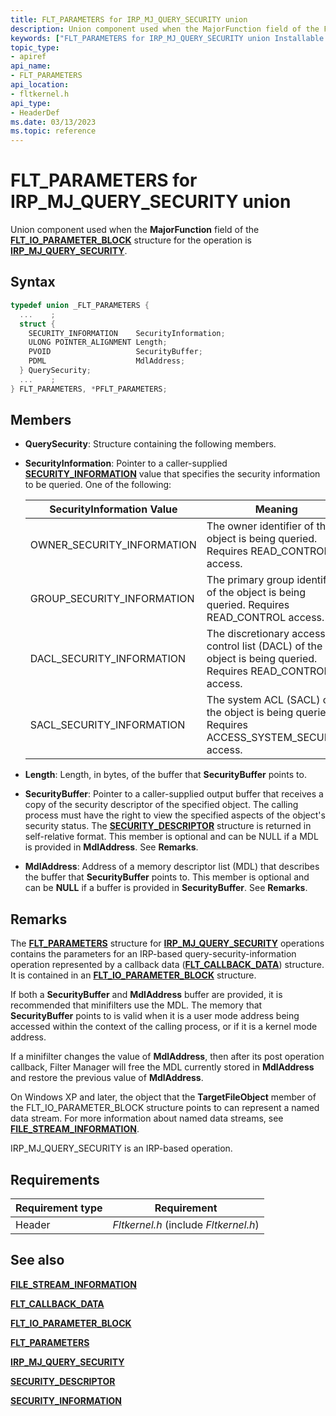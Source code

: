 ```yaml
---
title: FLT_PARAMETERS for IRP_MJ_QUERY_SECURITY union
description: Union component used when the MajorFunction field of the FLT_IO_PARAMETER_BLOCK structure for the operation is IRP_MJ_QUERY_SECURITY.
keywords: ["FLT_PARAMETERS for IRP_MJ_QUERY_SECURITY union Installable File System Drivers", "FLT_PARAMETERS union Installable File System Drivers", "PFLT_PARAMETERS union pointer Installable File System Drivers"]
topic_type:
- apiref
api_name:
- FLT_PARAMETERS
api_location:
- fltkernel.h
api_type:
- HeaderDef
ms.date: 03/13/2023
ms.topic: reference
---
```


# FLT_PARAMETERS for IRP_MJ_QUERY_SECURITY union

Union component used when the **MajorFunction** field of the [**FLT_IO_PARAMETER_BLOCK**](/windows-hardware/drivers/ddi/fltkernel/ns-fltkernel-_flt_io_parameter_block) structure for the operation is [**IRP_MJ_QUERY_SECURITY**](irp-mj-query-security.md).

## Syntax

``` C
typedef union _FLT_PARAMETERS {
  ...    ;
  struct {
    SECURITY_INFORMATION    SecurityInformation;
    ULONG POINTER_ALIGNMENT Length;
    PVOID                   SecurityBuffer;
    PDML                    MdlAddress;
  } QuerySecurity;
  ...    ;
} FLT_PARAMETERS, *PFLT_PARAMETERS;
```

## Members

- **QuerySecurity**: Structure containing the following members.

- **SecurityInformation**: Pointer to a caller-supplied [**SECURITY_INFORMATION**](security-information.md) value that specifies the security information to be queried. One of the following:

  | SecurityInformation Value | Meaning |
  | ------------------------- | ------- |
  | OWNER_SECURITY_INFORMATION | The owner identifier of the object is being queried. Requires READ_CONTROL access. |
  | GROUP_SECURITY_INFORMATION | The primary group identifier of the object is being queried. Requires READ_CONTROL access. |
  | DACL_SECURITY_INFORMATION | The discretionary access control list (DACL) of the object is being queried. Requires READ_CONTROL access. |
  | SACL_SECURITY_INFORMATION | The system ACL (SACL) of the object is being queried. Requires ACCESS_SYSTEM_SECURITY access. |

- **Length**: Length, in bytes, of the buffer that **SecurityBuffer** points to.

- **SecurityBuffer**: Pointer to a caller-supplied output buffer that receives a copy of the security descriptor of the specified object. The calling process must have the right to view the specified aspects of the object's security status. The [**SECURITY_DESCRIPTOR**](/previous-versions/windows/hardware/drivers/ff556610(v=vs.85)) structure is returned in self-relative format. This member is optional and can be NULL if a MDL is provided in **MdlAddress**. See **Remarks**.

- **MdlAddress**: Address of a memory descriptor list (MDL) that describes the buffer that **SecurityBuffer** points to. This member is optional and can be **NULL** if a buffer is provided in **SecurityBuffer**. See **Remarks**.

## Remarks

The [**FLT_PARAMETERS**](/windows-hardware/drivers/ddi/fltkernel/ns-fltkernel-_flt_parameters) structure for [**IRP_MJ_QUERY_SECURITY**](irp-mj-query-security.md) operations contains the parameters for an IRP-based query-security-information operation represented by a callback data ([**FLT_CALLBACK_DATA**](/windows-hardware/drivers/ddi/fltkernel/ns-fltkernel-_flt_callback_data)) structure. It is contained in an [**FLT_IO_PARAMETER_BLOCK**](/windows-hardware/drivers/ddi/fltkernel/ns-fltkernel-_flt_io_parameter_block) structure.

If both a **SecurityBuffer** and **MdlAddress** buffer are provided, it is recommended that minifilters use the MDL. The memory that **SecurityBuffer** points to is valid when it is a user mode address being accessed within the context of the calling process, or if it is a kernel mode address.

If a minifilter changes the value of **MdlAddress**, then after its post operation callback, Filter Manager will free the MDL currently stored in **MdlAddress** and restore the previous value of **MdlAddress**.

On Windows XP and later, the object that the **TargetFileObject** member of the FLT_IO_PARAMETER_BLOCK structure points to can represent a named data stream. For more information about named data streams, see [**FILE_STREAM_INFORMATION**](/windows-hardware/drivers/ddi/ntifs/ns-ntifs-_file_stream_information).

IRP_MJ_QUERY_SECURITY is an IRP-based operation.

## Requirements

| Requirement type | Requirement |
| ---------------- | ----------- |
| Header | *Fltkernel.h* (include *Fltkernel.h*) |

## See also

[**FILE_STREAM_INFORMATION**](/windows-hardware/drivers/ddi/ntifs/ns-ntifs-_file_stream_information)

[**FLT_CALLBACK_DATA**](/windows-hardware/drivers/ddi/fltkernel/ns-fltkernel-_flt_callback_data)

[**FLT_IO_PARAMETER_BLOCK**](/windows-hardware/drivers/ddi/fltkernel/ns-fltkernel-_flt_io_parameter_block)

[**FLT_PARAMETERS**](/windows-hardware/drivers/ddi/fltkernel/ns-fltkernel-_flt_parameters)

[**IRP_MJ_QUERY_SECURITY**](irp-mj-query-security.md)

[**SECURITY_DESCRIPTOR**](/previous-versions/windows/hardware/drivers/ff556610(v=vs.85))

[**SECURITY_INFORMATION**](security-information.md)

